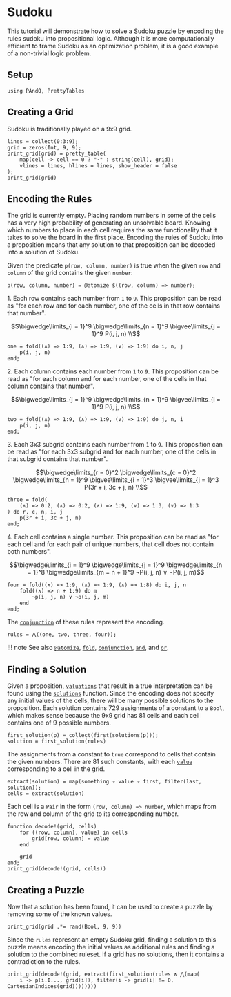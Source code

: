 
# Sudoku

This tutorial will demonstrate how to solve a Sudoku puzzle by encoding the rules sudoku into propositional logic. Although it is more computationally efficient to frame Sudoku as an optimization problem, it is a good example of a non-trivial logic problem.

## Setup

```@repl 1
using PAndQ, PrettyTables
```

## Creating a Grid

Sudoku is traditionally played on a 9x9 grid.

```@repl 1
lines = collect(0:3:9);
grid = zeros(Int, 9, 9);
print_grid(grid) = pretty_table(
    map(cell -> cell == 0 ? "⋅" : string(cell), grid);
    vlines = lines, hlines = lines, show_header = false
);
print_grid(grid)
```

## Encoding the Rules

The grid is currently empty. Placing random numbers in some of the cells has a very high probability of generating an unsolvable board. Knowing which numbers to place in each cell requires the same functionality that it takes to solve the board in the first place. Encoding the rules of Sudoku into a proposition means that any solution to that proposition can be decoded into a solution of Sudoku.

Given the predicate `p(row, column, number)` is true when the given `row` and `column` of the grid contains the given `number`:

```@repl 1
p(row, column, number) = @atomize $((row, column) => number);
```

1\. Each row contains each number from `1` to `9`. This proposition can be read as "for each row and for each number, one of the cells in that row contains that number".

```math
\bigwedge\limits_{i = 1}^9 \bigwedge\limits_{n = 1}^9 \bigvee\limits_{j = 1}^9 P(i, j, n) \\
```

```@repl 1
one = fold((∧) => 1:9, (∧) => 1:9, (∨) => 1:9) do i, n, j
    p(i, j, n)
end;
```

2\. Each column contains each number from `1` to `9`. This proposition can be read as "for each column and for each number, one of the cells in that column contains that number".

```math
\bigwedge\limits_{j = 1}^9 \bigwedge\limits_{n = 1}^9 \bigvee\limits_{i = 1}^9 P(i, j, n) \\
```

```@repl 1
two = fold((∧) => 1:9, (∧) => 1:9, (∨) => 1:9) do j, n, i
    p(i, j, n)
end;
```

3\. Each 3x3 subgrid contains each number from `1` to `9`. This proposition can be read as "for each 3x3 subgrid and for each number, one of the cells in that subgrid contains that number".

```math
\bigwedge\limits_{r = 0}^2 \bigwedge\limits_{c = 0}^2 \bigwedge\limits_{n = 1}^9 \bigvee\limits_{i = 1}^3 \bigvee\limits_{j = 1}^3 P(3r + i, 3c + j, n) \\
```

```@repl 1
three = fold(
    (∧) => 0:2, (∧) => 0:2, (∧) => 1:9, (∨) => 1:3, (∨) => 1:3
) do r, c, n, i, j
    p(3r + i, 3c + j, n)
end;
```

4\. Each cell contains a single number. This proposition can be read as "for each cell and for each pair of unique numbers, that cell does not contain both numbers".

```math
\bigwedge\limits_{i = 1}^9 \bigwedge\limits_{j = 1}^9 \bigwedge\limits_{n = 1}^8 \bigwedge\limits_{m = n + 1}^9 ¬P(i, j, n) ∨ ¬P(i, j, m)
```

```@repl 1
four = fold((∧) => 1:9, (∧) => 1:9, (∧) => 1:8) do i, j, n
    fold((∧) => n + 1:9) do m
        ¬p(i, j, n) ∨ ¬p(i, j, m)
    end
end;
```

The [`conjunction`](@ref) of these rules represent the encoding.

```@repl 1
rules = ⋀((one, two, three, four));
```

!!! note
    See also [`@atomize`](@ref), [`fold`](@ref), [`conjunction`](@ref), [`and`](@ref), and [`or`](@ref).

## Finding a Solution

Given a proposition, [`valuations`](@ref) that result in a true interpretation can be found using the [`solutions`](@ref) function. Since the encoding does not specify any initial values of the cells, there will be many possible solutions to the proposition. Each solution contains 729 assignments of a constant to a `Bool`, which makes sense because the 9x9 grid has 81 cells and each cell contains one of 9 possible numbers.

```@repl 1
first_solution(p) = collect(first(solutions(p)));
solution = first_solution(rules)
```

The assignments from a constant to `true` correspond to cells that contain the given numbers. There are 81 such constants, with each [`value`](@ref) corresponding to a cell in the grid.

```@repl 1
extract(solution) = map(something ∘ value ∘ first, filter(last, solution));
cells = extract(solution)
```

Each cell is a `Pair` in the form `(row, column) => number`, which maps from the row and column of the grid to its corresponding number.

```@repl 1
function decode!(grid, cells)
    for ((row, column), value) in cells
        grid[row, column] = value
    end

    grid
end;
print_grid(decode!(grid, cells))
```

## Creating a Puzzle

Now that a solution has been found, it can be used to create a puzzle by removing some of the known values.

```@repl 1
print_grid(grid .*= rand(Bool, 9, 9))
```

Since the `rules` represent an empty Sudoku grid, finding a solution to this puzzle means encoding the initial values as additional rules and finding a solution to the combined ruleset. If a grid has no solutions, then it contains a contradiction to the rules.

```@repl 1
print_grid(decode!(grid, extract(first_solution(rules ∧ ⋀(map(
    i -> p(i.I..., grid[i]), filter(i -> grid[i] != 0, CartesianIndices(grid))))))))
```
